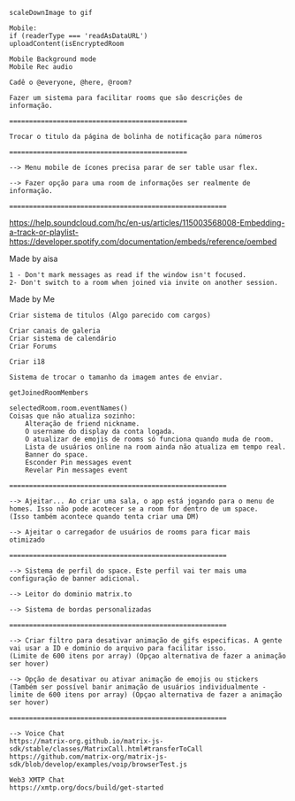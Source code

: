     scaleDownImage to gif

    Mobile:
    if (readerType === 'readAsDataURL')
    uploadContent(isEncryptedRoom

    Mobile Background mode
    Mobile Rec audio

    Cadê o @everyone, @here, @room?

    Fazer um sistema para facilitar rooms que são descrições de informação.

    =============================================

    Trocar o titulo da página de bolinha de notificação para números

    =============================================

    --> Menu mobile de ícones precisa parar de ser table usar flex.

    --> Fazer opção para uma room de informações ser realmente de informação.

    =======================================================

https://help.soundcloud.com/hc/en-us/articles/115003568008-Embedding-a-track-or-playlist-
https://developer.spotify.com/documentation/embeds/reference/oembed

Made by aisa

    1 - Don't mark messages as read if the window isn't focused.
    2- Don't switch to a room when joined via invite on another session.

Made by Me

    Criar sistema de titulos (Algo parecido com cargos)

    Criar canais de galeria
    Criar sistema de calendário
    Criar Forums

    Criar i18

    Sistema de trocar o tamanho da imagem antes de enviar.

    getJoinedRoomMembers

    selectedRoom.room.eventNames()
    Coisas que não atualiza sozinho:
        Alteração de friend nickname.
        O username do display da conta logada.
        O atualizar de emojis de rooms só funciona quando muda de room.
        Lista de usuários online na room ainda não atualiza em tempo real.
        Banner do space.
        Esconder Pin messages event
        Revelar Pin messages event

    =======================================================

    --> Ajeitar... Ao criar uma sala, o app está jogando para o menu de homes. Isso não pode acotecer se a room for dentro de um space.
    (Isso também acontece quando tenta criar uma DM)

    --> Ajeitar o carregador de usuários de rooms para ficar mais otimizado

    =======================================================

    --> Sistema de perfil do space. Este perfil vai ter mais uma configuração de banner adicional.

    --> Leitor do dominio matrix.to

    --> Sistema de bordas personalizadas

    =======================================================

    --> Criar filtro para desativar animação de gifs especificas. A gente vai usar a ID e dominio do arquivo para facilitar isso.
    (Limite de 600 itens por array) (Opçao alternativa de fazer a animação ser hover)

    --> Opção de desativar ou ativar animação de emojis ou stickers
    (Também ser possível banir animação de usuários individualmente - limite de 600 itens por array) (Opçao alternativa de fazer a animação ser hover)

    =======================================================

    --> Voice Chat
    https://matrix-org.github.io/matrix-js-sdk/stable/classes/MatrixCall.html#transferToCall
    https://github.com/matrix-org/matrix-js-sdk/blob/develop/examples/voip/browserTest.js

    Web3 XMTP Chat
    https://xmtp.org/docs/build/get-started
